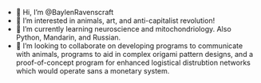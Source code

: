 - 👋 Hi, I’m @BaylenRavenscraft
- 👀 I’m interested in animals, art, and anti-capitalist revolution! 
- 🌱 I’m currently learning neuroscience and mitochondriology. Also Python, Mandarin, and Russian.
- 💞️ I’m looking to collaborate on developing programs to communicate with animals, programs to aid in complex origami pattern designs, and a proof-of-concept program for enhanced logistical distrubtion networks which would operate sans a monetary system.

<!---
BaylenRavenscraft/BaylenRavenscraft is a ✨ special ✨ repository because its `README.md` (this file) appears on your GitHub profile.
You can click the Preview link to take a look at your changes.
--->
